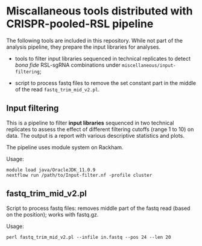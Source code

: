 # Miscallaneous tools distributed with CRISPR-pooled-RSL pipeline

The following tools are included in this repository. While not part of the analysis pipeline, they prepare the input libraries for analyses.

* tools to filter input libraries sequenced in technical replicates to detect *bona fide* RSL-sgRNA combinations under `miscellaneous/input-filtering`;

* script to process fastq files to remove the set constant part in the middle of the read `fastq_trim_mid_v2.pl`.


## Input filtering

This is a pipeline to filter **input libraries** sequenced in two technical replicates to assess the effect of different filtering cutoffs (range 1 to 10) on data. The output is a report with various descriptive statistics and plots.

The pipeline uses module system on Rackham.

Usage:

```
module load java/OracleJDK_11.0.9
nextflow run /path/to/Input-filter.nf -profile cluster
```


## fastq_trim_mid_v2.pl

Script to process fastq files: removes middle part of the fastq read (based on the position); works with fastq.gz.

Usage:

```
perl fastq_trim_mid_v2.pl --infile in.fastq --pos 24 --len 20
```



